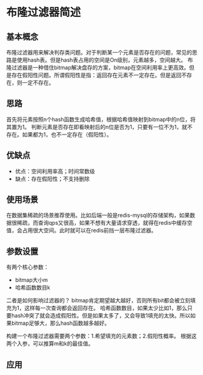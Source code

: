# 布隆过滤器简述

## 基本概念
布隆过滤器用来解决判存类问题。对于判断某一个元素是否存在的问题，常见的思路是使用hash表。但是hash表占用的空间是On级别，元素越多，空间越大。
布隆过滤器是一种借住bitmap解决盘存的方案，bitmap在空间利用率上更高效。但是存在假阳性问题。所谓假阳性是指：返回存在元素不一定存在。但是返回不存在，则一定不存在。

## 思路
首先将元素按照n个hash函数生成哈希值，根据哈希值映射到bitmap中的n位，将其置为1。
判断元素是否存在即看映射后的n位是否为1，只要有一位不为1，就不存在。如果都为1，也不一定存在（假阳性）。

## 优缺点
- 优点：空间利用率高；时间常数级
- 缺点：存在假阳性；不支持删除

## 使用场景
在数据集稀疏的场景推荐使用。比如后端一般是redis-mysql的存储架构，如果数据很稀疏，而查询qps又很高，如果不想有大量请求穿透，就得在redis中缓存空值，会占用很大空间。此时就可以在redis前挡一层布隆过滤器。

## 参数设置
有两个核心参数：
- bitmap大小m
- 哈希函数数目k

二者是如何影响过滤器的？
bitmap肯定期望越大越好，否则所有bit都会被立刻填充为1，这样每一次查询都会返回存在。
哈希函数数目，如果太少比如1，那么只要hash冲突了就会造成假阳性。但是如果太多了，又会导致1填充的太快。所以如果bitmap足够大，那么hash函数越多越好。

构建一个布隆过滤器需要两个参数：1.希望填充的元素数；2.假阳性概率。
根据这两个入参，可以推算m和k的最佳值。



## 应用